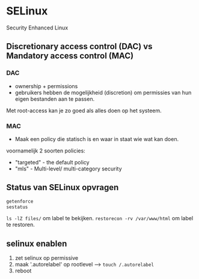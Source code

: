 # SELinux

Security Enhanced Linux

## Discretionary access control (DAC) vs Mandatory access control (MAC)

### DAC

- ownership + permissions
- gebruikers hebben de mogelijkheid (discretion) om permissies van hun eigen bestanden aan te passen.

Met root-access kan je zo goed als alles doen op het systeem.

### MAC

- Maak een policy die statisch is en waar in staat wie wat kan doen.

voornamelijk 2 soorten policies:

- "targeted" - the default policy
- "mls" - Multi-level/ multi-category security

## Status van SELinux opvragen

```bash
getenforce
sestatus 
```

`ls -lZ files/` om label te bekijken.
`restorecon -rv /var/www/html` om label te restoren.

## selinux enablen

1. zet selinux op permissive
2. maak '.autorelabel' op rootlevel --> `touch /.autorelabel`
3. reboot